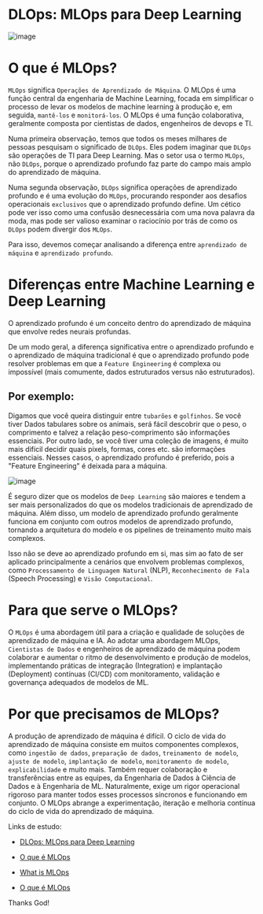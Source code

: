# DLOps: MLOps para Deep Learning

![image](https://user-images.githubusercontent.com/69597971/195758318-b4e555f0-296c-4b2d-b8a7-958c1c8820b8.png)

# O que é MLOps?

`MLOps` significa `Operações de Aprendizado de Máquina`. O MLOps é uma função central da engenharia de Machine Learning, focada em simplificar o processo de levar os modelos de machine learning à produção e, em seguida, `mantê-los` e `monitorá-los`. O MLOps é uma função colaborativa, geralmente composta por cientistas de dados, engenheiros de devops e TI.

Numa primeira observação, temos que todos os meses milhares de pessoas pesquisam o significado de `DLOps`. Eles podem imaginar que `DLOps` são operações de TI para Deep Learning. Mas o setor usa o termo `MLOps`, não `DLOps`, porque o aprendizado profundo faz parte do campo mais amplo do aprendizado de máquina.

Numa segunda observação, `DLOps` significa operações de aprendizado profundo e é uma evolução do `MLOps`, procurando responder aos desafios operacionais `exclusivos` que o aprendizado profundo define. Um cético pode ver isso como uma confusão desnecessária com uma nova palavra da moda, mas pode ser valioso examinar o raciocínio por trás de como os `DLOps` podem divergir dos `MLOps`.


Para isso, devemos começar analisando a diferença entre `aprendizado de máquina` e `aprendizado profundo`.


# Diferenças entre Machine Learning e Deep Learning

O aprendizado profundo é um conceito dentro do aprendizado de máquina que envolve redes neurais profundas.

De um modo geral, a diferença significativa entre o aprendizado profundo e o aprendizado de máquina tradicional é que o aprendizado profundo pode resolver problemas em que a `Feature Engineering` é complexa ou impossível (mais comumente, dados estruturados versus não estruturados).

## Por exemplo:

Digamos que você queira distinguir entre `tubarões` e `golfinhos`. Se você tiver Dados tabulares sobre os animais, será fácil descobrir que o peso, o comprimento e talvez a relação peso-comprimento são informações essenciais. Por outro lado, se você tiver uma coleção de imagens, é muito mais difícil decidir quais pixels, formas, cores etc. são informações essenciais. Nesses casos, o aprendizado profundo é preferido, pois a "Feature Engineering" é deixada para a máquina.

![image](https://user-images.githubusercontent.com/69597971/195762479-0e75adc1-1488-4e67-a50e-cc06b482ebb4.png)

É seguro dizer que os modelos de `Deep Learning` são maiores e tendem a ser mais personalizados do que os modelos tradicionais de aprendizado de máquina. Além disso, um modelo de aprendizado profundo geralmente funciona em conjunto com outros modelos de aprendizado profundo, tornando a arquitetura do modelo e os pipelines de treinamento muito mais complexos.

Isso não se deve ao aprendizado profundo em si, mas sim ao fato de ser aplicado principalmente a cenários que envolvem problemas complexos, como `Processamento de Linguagem Natural` (NLP), `Reconhecimento de Fala` (Speech Processing) e `Visão Computacional`.

# Para que serve o MLOps?

O `MLOps` é uma abordagem útil para a criação e qualidade de soluções de aprendizado de máquina e IA. Ao adotar uma abordagem MLOps, `Cientistas de Dados` e engenheiros de aprendizado de máquina podem colaborar e aumentar o ritmo de desenvolvimento e produção de modelos, implementando práticas de integração (Integration) e implantação (Deployment) contínuas (CI/CD) com monitoramento, validação e governança adequados de modelos de ML.


# Por que precisamos de MLOps?

A produção de aprendizado de máquina é difícil. O ciclo de vida do aprendizado de máquina consiste em muitos componentes complexos, como `ingestão de dados`, `preparação de dados`, `treinamento de modelo`, `ajuste de modelo`, `implantação de modelo`, `monitoramento de modelo`, `explicabilidade` e muito mais. Também requer colaboração e transferências entre as equipes, da Engenharia de Dados à Ciência de Dados e à Engenharia de ML. Naturalmente, exige um rigor operacional rigoroso para manter todos esses processos síncronos e funcionando em conjunto. O MLOps abrange a experimentação, iteração e melhoria contínua do ciclo de vida do aprendizado de máquina.







Links de estudo:

* [DLOps: MLOps para Deep Learning](https://valohai.com/blog/dlops/)

* [O que é MLOps](https://blogs.nvidia.com/blog/2020/09/03/what-is-mlops/)

* [What is MLOps](https://www.databricks.com/glossary/mlops)

* [O que é MLOps](https://www.youtube.com/watch?v=Z42UL_4AQvI)





Thanks God!
